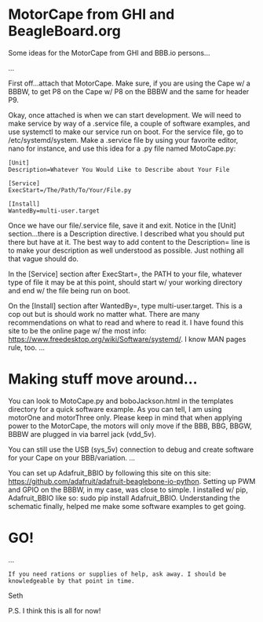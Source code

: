 # MotorCape from GHI and BeagleBoard.org

Some ideas for the MotorCape from GHI and BBB.io persons...

...

First off...attach that MotorCape. Make sure, if you are using the Cape w/ a BBBW, to get P8 on the Cape w/ P8 on the BBBW and the same for header P9. 

Okay, once attached is when we can start development. We will need to make service by way of a .service file, a couple of software examples, and use systemctl to make our service run on boot.
For the service file, go to /etc/systemd/system. Make a .service file by using your favorite editor, nano for instance, and use this idea for a .py file named MotoCape.py:

    [Unit]
    Description=Whatever You Would Like to Describe about Your File

    [Service]
    ExecStart=/The/Path/To/Your/File.py

    [Install]
    WantedBy=multi-user.target

Once we have our file/.service file, save it and exit. Notice in the [Unit] section...there is a Description directive. I described what you should put there but have at it. 
The best way to add content to the Description= line is to make your description as well understood as possible. Just nothing all that vague should do.

In the [Service] section after ExecStart=, the PATH to your file, whatever type of file it may be at this point, should start w/ your working directory and end w/ the file being run on boot.

On the [Install] section after WantedBy=, type multi-user.target. This is a cop out but is should work no matter what. There are many recommendations on what to read and where to read it. I have found
this site to be the online page w/ the most info: https://www.freedesktop.org/wiki/Software/systemd/. I know MAN pages rule, too. 
...

# Making stuff move around...

You can look to MotoCape.py and boboJackson.html in the templates directory for a quick software example. As you can tell, I am using motorOne and motorThree only. 
Please keep in mind that when applying power to the MotorCape, the motors will only move if the BBB, BBG, BBGW, BBBW are plugged in via barrel jack (vdd_5v).

You can still use the USB (sys_5v) connection to debug and create software for your Cape on your BBB/variation.
...

You can set up Adafruit_BBIO by following this site on this site: https://github.com/adafruit/adafruit-beaglebone-io-python. Setting up PWM and GPIO on the BBBW, in my case, was close to simple. 
I installed w/ pip, Adafruit_BBIO like so: sudo pip install Adafruit_BBIO. Understanding the schematic finally, helped me make some software examples to get going.

# GO!

...

    If you need rations or supplies of help, ask away. I should be knowledgeable by that point in time. 

Seth

P.S. I think this is all for now!
